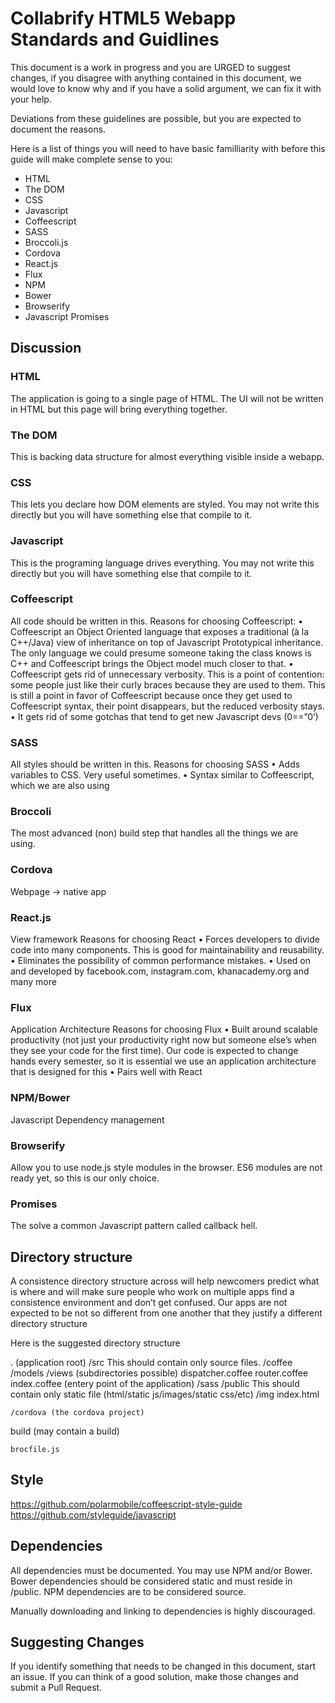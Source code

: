Collabrify HTML5 Webapp Standards and Guidlines
==============================================

This document is a work in progress and you are URGED to suggest changes, if you disagree with anything contained in this document, we would love to know why and if you have a solid argument, we can fix it with your help.

Deviations from these guidelines are possible, but you are expected to document the reasons.

Here is a list of things you will need to have basic familliarity with before this guide will make complete sense to you:

* HTML
* The DOM
* CSS
* Javascript
* Coffeescript
* SASS
* Broccoli.js
* Cordova
* React.js
* Flux
* NPM
* Bower
* Browserify
* Javascript Promises

Discussion
----------

### HTML
The application is going to a single page of HTML. The UI will not be written in HTML but this page will bring everything together.

### The DOM
This is backing data structure for almost everything visible inside a webapp.

### CSS
This lets you declare how DOM elements are styled. You may not write this directly but you will have something else that compile to it. 

### Javascript
This is the programing language drives everything. You may not write this directly but you will have something else that compile to it. 

### Coffeescript
All code should be written in this.
Reasons for choosing Coffeescript:
•	Coffeescript an Object Oriented language that exposes a traditional (à la C++/Java) view of inheritance on top of Javascript Prototypical inheritance. The only language we could presume someone taking the class knows is C++  and Coffeescript brings the Object model much closer to that.
•	Coffeescript gets rid of unnecessary verbosity. This is a point of contention: some people just like their curly braces because they are used to them. This is still a point in favor of Coffeescript because once they get used to Coffeescript syntax, their point disappears, but the reduced verbosity stays.
•	It gets rid of some gotchas that tend to get new Javascript devs (0==”0’)

### SASS
All styles should be written in this.
Reasons for choosing SASS
•	Adds variables to CSS. Very useful sometimes.
•	Syntax similar to Coffeescript, which we are also using

### Broccoli
The most advanced (non) build step that handles all the things we are using.

### Cordova
Webpage -> native app

### React.js
View framework
Reasons for choosing React
•	Forces developers to divide code into many components. This is good for maintainability and reusability.
•	Eliminates the possibility of common performance mistakes.
•	Used on and developed by facebook.com, instagram.com, khanacademy.org and many more

### Flux
Application Architecture
Reasons for choosing Flux
•	Built around scalable productivity (not just your productivity right now but someone else’s when they see your code for the first time). Our code is expected to change hands every semester, so it is essential we use an application architecture that is designed for this
•	Pairs well with React

### NPM/Bower
Javascript Dependency management

### Browserify
Allow you to use node.js style modules in the browser. ES6 modules are not ready yet, so this is our only choice.

### Promises
The solve a common Javascript pattern called callback hell.

Directory structure
------------------
A consistence directory structure across will help newcomers predict what is where and will make sure people who work on multiple apps find a consistence environment and don’t get confused. Our apps are not expected to be not so different from one another that they justify a different directory structure

Here is the suggested directory structure

. (application root)
	/src
	This should contain only source files.
		/coffee 
			/models
			/views (subdirectories possible)
			dispatcher.coffee
			router.coffee
			index.coffee (entery point of the application)
		/sass
	/public
	This should contain only static file (html/static js/images/static css/etc)
		/img
		index.html
	
	/cordova (the cordova project)
build (may contain a build)
	
	brocfile.js

Style
-----
https://github.com/polarmobile/coffeescript-style-guide
https://github.com/styleguide/javascript


Dependencies
-----------
All dependencies must be documented. You may use NPM and/or Bower. Bower dependencies should be considered static and must reside in /public. NPM dependencies are to be considered source.

Manually downloading and linking to dependencies is highly discouraged.

Suggesting Changes
------------------
If you identify something that needs to be changed in this document, start an issue. If you can think of a good solution, make those changes and submit a Pull Request.


